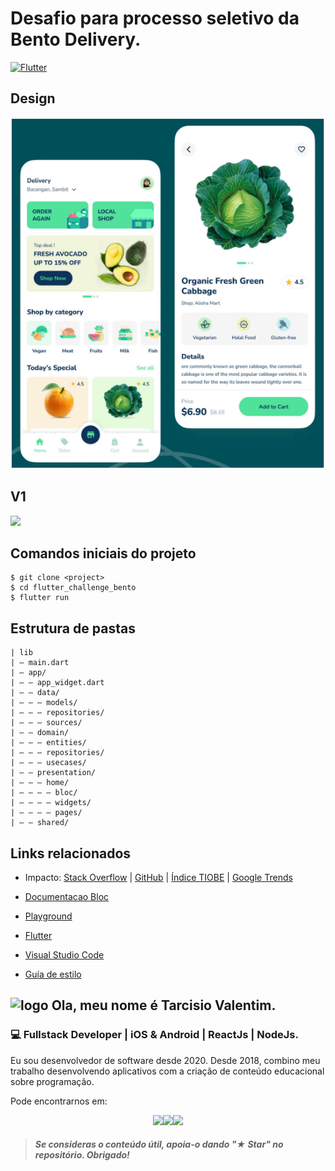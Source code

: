 # Desafio para processo seletivo da Bento Delivery.

[![Flutter](https://img.shields.io/badge/Flutter-Bloc-blue?style=for-the-badge&logo=flutter&logoColor=white&labelColor=101010)](https://developer.mozilla.org/es/docs/Web/JavaScript) 

## Design 

![](./assets/design.png)

## V1

![](./assets/v1.png)

## Comandos iniciais do projeto

```
$ git clone <project>
$ cd flutter_challenge_bento
$ flutter run
```

## Estrutura de pastas

```
| lib
| — main.dart
| — app/
| — — app_widget.dart
| — — data/
| — — — models/
| — — — repositories/
| — — — sources/
| — — domain/
| — — — entities/
| — — — repositories/
| — — — usecases/
| — — presentation/
| — — — home/
| — — — — bloc/
| — — — — widgets/
| — — — — pages/
| — — shared/
```

## Links relacionados

* Impacto: [Stack Overflow](https://survey.stackoverflow.co/2023/#most-popular-technologies-language) | [GitHub](https://github.blog/2023-11-08-the-state-of-open-source-and-ai/) | [Índice TIOBE](https://www.tiobe.com/tiobe-index/) | [Google Trends](https://trends.google.es/trends/explore?cat=5&date=today%205-y&q=%2Fm%2F02p97,%2Fm%2F05z1_,%2Fm%2F07sbkfb&hl=es)

* [Documentacao Bloc](https://developer.mozilla.org/es/docs/Web/JavaScript)
* [Playground](https://dartpad.dev/)
* [Flutter](https://flutter.dev/)
* [Visual Studio Code](https://code.visualstudio.com/)
* [Guía de estilo](https://google.github.io/styleguide/jsguide.html)

## ![logo](https://github.com/devtvas/devtvas/blob/main/assets/logo_profile.png?raw=true) Ola, meu nome é Tarcisio Valentim.
### 💻 Fullstack Developer | iOS & Android | ReactJs | NodeJs.


Eu sou desenvolvedor de software desde 2020. Desde 2018, combino meu trabalho desenvolvendo aplicativos com a criação de conteúdo educacional sobre programação.

Pode encontrarnos em:


<div style="display: flex; justify-content: center;">

<a class="social" href="mailto:tarcisio.word@gmail.com" alt="Gmail" >
  <img src="https://img.shields.io/badge/-Gmail-FF0000?style=&labelColor=FF0000&logo=gmail&logoColor=white&link=LINK-DO-SEU-EMAIL" />
</a>

<a class="social" href="https://www.linkedin.com/in/devtvas/" alt="Linkedin" >
  <img src="https://img.shields.io/badge/-Linkedin-0e76a8?style=&logo=Linkedin&logoColor=white&link=LINK-DO-SEU-LINKEDIN" />
</a>

<a class="social" href="https://api.whatsapp.com/send?phone=5562998025403" alt="WhatsApp" >
  <img src="https://img.shields.io/badge/-WhatsApp-25d366?style=&labelColor=25d366&logo=whatsapp&logoColor=white&link=API-DO-SEU-WHATSAPP"/>
</a>

</div>

> ##### Se consideras o conteúdo útil, apoia-o dando "★ Star" no repositório. Obrigado!